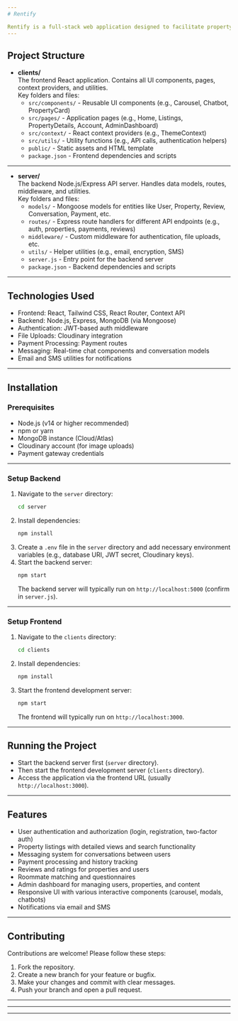 ```yaml
---
# Rentify

Rentify is a full-stack web application designed to facilitate property rentals, connecting landlords, tenants, and roommates through a comprehensive platform. The project consists of a React-based frontend and a Node.js/Express backend, providing features such as property listings, user authentication, messaging, payments, reviews, and more.
---
```


## Project Structure

- **clients/**  
  The frontend React application. Contains all UI components, pages, context providers, and utilities.  
  Key folders and files:
  - `src/components/` - Reusable UI components (e.g., Carousel, Chatbot, PropertyCard)
  - `src/pages/` - Application pages (e.g., Home, Listings, PropertyDetails, Account, AdminDashboard)
  - `src/context/` - React context providers (e.g., ThemeContext)
  - `src/utils/` - Utility functions (e.g., API calls, authentication helpers)
  - `public/` - Static assets and HTML template
  - `package.json` - Frontend dependencies and scripts

---

- **server/**  
  The backend Node.js/Express API server. Handles data models, routes, middleware, and utilities.  
  Key folders and files:
  - `models/` - Mongoose models for entities like User, Property, Review, Conversation, Payment, etc.
  - `routes/` - Express route handlers for different API endpoints (e.g., auth, properties, payments, reviews)
  - `middleware/` - Custom middleware for authentication, file uploads, etc.
  - `utils/` - Helper utilities (e.g., email, encryption, SMS)
  - `server.js` - Entry point for the backend server
  - `package.json` - Backend dependencies and scripts

---

## Technologies Used

- Frontend: React, Tailwind CSS, React Router, Context API
- Backend: Node.js, Express, MongoDB (via Mongoose)
- Authentication: JWT-based auth middleware
- File Uploads: Cloudinary integration
- Payment Processing: Payment routes
- Messaging: Real-time chat components and conversation models
- Email and SMS utilities for notifications

---

## Installation

### Prerequisites

- Node.js (v14 or higher recommended)
- npm or yarn
- MongoDB instance (Cloud/Atlas)
- Cloudinary account (for image uploads)
- Payment gateway credentials

---

### Setup Backend

1. Navigate to the `server` directory:
   ```bash
   cd server
   ```
2. Install dependencies:
   ```bash
   npm install
   ```
3. Create a `.env` file in the `server` directory and add necessary environment variables (e.g., database URI, JWT secret, Cloudinary keys).
4. Start the backend server:
   ```bash
   npm start
   ```
   The backend server will typically run on `http://localhost:5000` (confirm in `server.js`).

---

### Setup Frontend

1. Navigate to the `clients` directory:
   ```bash
   cd clients
   ```
2. Install dependencies:
   ```bash
   npm install
   ```
3. Start the frontend development server:
   ```bash
   npm start
   ```
   The frontend will typically run on `http://localhost:3000`.

---

## Running the Project

- Start the backend server first (`server` directory).
- Then start the frontend development server (`clients` directory).
- Access the application via the frontend URL (usually `http://localhost:3000`).

---

## Features

- User authentication and authorization (login, registration, two-factor auth)
- Property listings with detailed views and search functionality
- Messaging system for conversations between users
- Payment processing and history tracking
- Reviews and ratings for properties and users
- Roommate matching and questionnaires
- Admin dashboard for managing users, properties, and content
- Responsive UI with various interactive components (carousel, modals, chatbots)
- Notifications via email and SMS

---

## Contributing

Contributions are welcome! Please follow these steps:

1. Fork the repository.
2. Create a new branch for your feature or bugfix.
3. Make your changes and commit with clear messages.
4. Push your branch and open a pull request.

---
---
---
